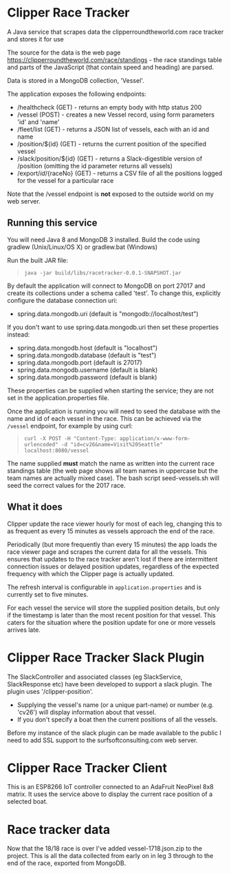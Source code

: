 # Clipper Race Tracker

A Java service that scrapes data the clipperroundtheworld.com race tracker and stores it for use

The source for the data is the web page https://clipperroundtheworld.com/race/standings - the race standings table and parts of the JavaScript (that contain speed and heading) are parsed.

Data is stored in a MongoDB collection, 'Vessel'.

The application exposes the following endpoints:
- /healthcheck (GET) - returns an empty body with http status 200
- /vessel (POST) - creates a new Vessel record, using form parameters 'id' and 'name'
- /fleet/list (GET) - returns a JSON list of vessels, each with an id and name
- /position/${id} (GET) - returns the current position of the specified vessel
- /slack/position/${id} (GET) - returns a Slack-digestible version of /position (omitting the id parameter returns all vessels)
- /export/${id}/${raceNo} (GET) - returns a CSV file of all the positions logged for the vessel for a particular race

Note that the /vessel endpoint is **not** exposed to the outside world on my web server.

## Running this service

You will need Java 8 and MongoDB 3 installed. Build the code using gradlew (Unix/Linux/OS X) or gradlew.bat (Windows)

Run the built JAR file:
> `java -jar build/libs/racetracker-0.0.1-SNAPSHOT.jar`

By default the application will connect to MongoDB on port 27017 and create its collections under a schema called 'test'.
To change this, explicitly configure the database connection uri:
- spring.data.mongodb.uri (default is "mongodb://localhost/test")

If you don't want to use spring.data.mongodb.uri then set these properties instead:
- spring.data.mongodb.host (default is "localhost")
- spring.data.mongodb.database (default is "test")
- spring.data.mongodb.port (default is 27017)
- spring.data.mongodb.username (default is blank)
- spring.data.mongodb.password (default is blank)

These properties can be supplied when starting the service; they are not set in the application.properties file.

Once the application is running you will need to seed the database with the name and id of each vessel in the race.
This can be achieved via the `/vessel` endpoint, for example by using curl:

> `curl -X POST -H "Content-Type: application/x-www-form-urlencoded" -d "id=cv26&name=Visit%20Seattle" localhost:8080/vessel`

The name supplied **must** match the name as written into the current race standings table (the web page shows all team names in uppercase but the team names are actually mixed case).
The bash script seed-vessels.sh will seed the correct values for the 2017 race.

## What it does

Clipper update the race viewer hourly for most of each leg, changing this to as frequent as every 15 minutes as vessels approach the end of the race.

Periodically (but more frequently than every 15 minutes) the app loads the race viewer page and scrapes the current data for all the vessels.
This ensures that updates to the race tracker aren't lost if there are intermittent connection issues or delayed position updates, regardless of the expected frequency with which the Clipper page is actually updated.

The refresh interval is configurable in `application.properties` and is currently set to five minutes.

For each vessel the service will store the supplied position details, but only if the timestamp is later than the most recent position for that vessel.
This caters for the situation where the position update for one or more vessels arrives late.

# Clipper Race Tracker Slack Plugin

The SlackController and associated classes (eg SlackService, SlackResponse etc) have been developed to support a slack plugin. The plugin uses '/clipper-position'.
- Supplying the vessel's name (or a unique part-name) or number (e.g. 'cv26') will display information about that vessel.
- If you don't specify a boat then the current positions of all the vessels.

Before my instance of the slack plugin can be made available to the public I need to add SSL support to the surfsoftconsulting.com web server.

# Clipper Race Tracker Client

This is an ESP8266 IoT controller connected to an AdaFruit NeoPixel 8x8 matrix.
It uses the service above to display the current race position of a selected boat.

# Race tracker data

Now that the 18/18 race is over I've added vessel-1718.json.zip to the project. This is all the data collected from early on in leg 3 through to the end of the race, exported from MongoDB.
